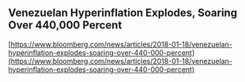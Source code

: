 ## Venezuelan Hyperinflation Explodes, Soaring Over 440,000 Percent
  
  [https://www.bloomberg.com/news/articles/2018-01-18/venezuelan-hyperinflation-explodes-soaring-over-440-000-percent](https://www.bloomberg.com/news/articles/2018-01-18/venezuelan-hyperinflation-explodes-soaring-over-440-000-percent)